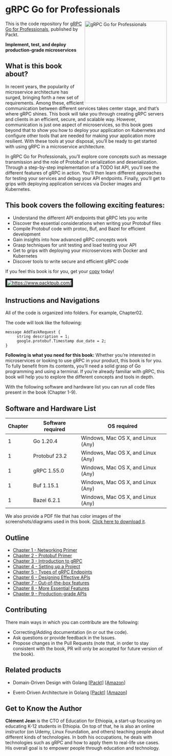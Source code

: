 # gRPC Go for Professionals

<a href="https://www.packtpub.com/product/grpc-go-for-professionals/9781837638840?utm_source=github&utm_medium=repository&utm_campaign="><img src="https://content.packt.com/B19664/cover_image_small.jpg" alt="gRPC Go for Professionals" height="256px" align="right"></a>

This is the code repository for [gRPC Go for Professionals](https://www.packtpub.com/product/grpc-go-for-professionals/9781837638840?utm_source=github&utm_medium=repository&utm_campaign=), published by Packt.

**Implement, test, and deploy production-grade microservices**

## What is this book about?
In recent years, the popularity of microservice architecture has surged, bringing forth a new set of requirements. Among these, efficient communication between different services takes center stage, and that’s where gRPC shines. This book will take you through creating gRPC servers and clients in an efficient, secure, and scalable way. However, communication is just one aspect of microservices, so this book goes beyond that to show you how to deploy your application on Kubernetes and configure other tools that are needed for making your application more resilient. With these tools at your disposal, you’ll be ready to get started with using gRPC in a microservice architecture.

In gRPC Go for Professionals, you’ll explore core concepts such as message transmission and the role of Protobuf in serialization and deserialization. Through a step-by-step implementation of a TODO list API, you’ll see the different features of gRPC in action. You’ll then learn different approaches for testing your services and debug your API endpoints. Finally, you’ll get to grips with deploying application services via Docker images and Kubernetes.

## This book covers the following exciting features:
- Understand the different API endpoints that gRPC lets you write
- Discover the essential considerations when writing your Protobuf files
- Compile Protobuf code with protoc, Buf, and Bazel for efficient development
- Gain insights into how advanced gRPC concepts work
- Grasp techniques for unit testing and load testing your API
- Get to grips with deploying your microservices with Docker and Kubernetes
- Discover tools to write secure and efficient gRPC code

If you feel this book is for you, get your [copy](https://www.amazon.com/dp/1837638845) today!

<a href="https://www.packtpub.com/?utm_source=github&utm_medium=banner&utm_campaign=GitHubBanner"><img src="https://raw.githubusercontent.com/ibiscum/GitHub/master/GitHub.png" 
alt="https://www.packtpub.com/" border="5" /></a>

## Instructions and Navigations
All of the code is organized into folders. For example, Chapter02.

The code will look like the following:
```
message AddTaskRequest {
     string description = 1;
     google.protobuf.Timestamp due_date = 2;
}
```

**Following is what you need for this book:**
Whether you’re interested in microservices or looking to use gRPC in your product, this book is for you. To fully benefit from its contents, you’ll need a solid grasp of Go programming and using a terminal. If you’re already familiar with gRPC, this book will help you to explore the different concepts and tools in depth.

With the following software and hardware list you can run all code files present in the book (Chapter 1-9).
## Software and Hardware List
| Chapter | Software required | OS required |
| -------- | ------------------------------------ | ----------------------------------- |
| 1 | Go 1.20.4 | Windows, Mac OS X, and Linux (Any) |
| 1 | Protobuf 23.2 | Windows, Mac OS X, and Linux (Any) |
| 1 | gRPC 1.55.0 | Windows, Mac OS X, and Linux (Any) |
| 1 | Buf 1.15.1  | Windows, Mac OS X, and Linux (Any) |
| 1 | Bazel 6.2.1 | Windows, Mac OS X, and Linux (Any) |


We also provide a PDF file that has color images of the screenshots/diagrams used in this book. [Click here to download it]( https://packt.link/LEms7).

## Outline

* [Chapter 1 - Networking Primer](chapter1)
* [Chapter 2 - Protobuf Primer](chapter2)
* [Chapter 3 - Introduction to gRPC](chapter3)
* [Chapter 4 - Setting up a Project](chapter4)
* [Chapter 5 - Types of gRPC Endpoints](chapter5)
* [Chapter 6 - Designing Effective APIs](chapter6)
* [Chapter 7 - Out-of-the-box features](chapter7)
* [Chapter 8 - More Essential Features](chapter8)
* [Chapter 9 - Production-grade APIs](chapter9)


## Contributing

There main ways in which you can contribute are the following:

- Correcting/Adding documentation (in or out the code).
- Ask questions or provide feedback in the Issues.
- Propose changes in the Pull Requests (note that, in order to stay consistent with the book, PR will only be accepted for future version of the book).

## Related products
* Domain-Driven Design with Golang [[Packt]](https://www.packtpub.com/product/domain-driven-design-with-golang/9781804613450?utm_source=github&utm_medium=repository&utm_campaign=) [[Amazon]](https://www.amazon.com/dp/1804613452)

* Event-Driven Architecture in Golang [[Packt]](https://www.packtpub.com/product/event-driven-architecture-in-golang/9781803238012?utm_source=github&utm_medium=repository&utm_campaign=) [[Amazon]](https://www.amazon.com/dp/1803238011)



## Get to Know the Author
**Clément Jean**
is the CTO of Education for Ethiopia, a start-up focusing on educating K-12 students in Ethiopia. On top of that, he is also an online instructor (on Udemy, Linux Foundation, and others) teaching people about different kinds of technologies. In both his occupations, he deals with technologies such as gRPC and how to apply them to real-life use cases. His overall goal is to empower people through education and technology.



